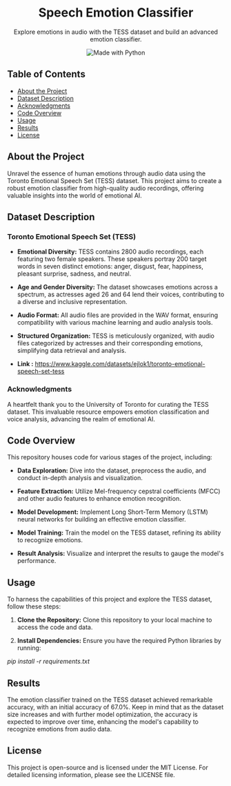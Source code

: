 <!-- Project Title -->
<h1 align="center">Speech Emotion Classifier</h1>

<!-- Project Overview -->
<p align="center">
  Explore emotions in audio with the TESS dataset and build an advanced emotion classifier.
</p>

<!-- Badges -->
<p align="center">
  <img src="https://img.shields.io/badge/Made%20with-Python-blue" alt="Made with Python">
</p>

<!-- Table of Contents -->
## Table of Contents

- [About the Project](#about-the-project)
- [Dataset Description](#dataset-description)
- [Acknowledgments](#acknowledgments)
- [Code Overview](#code-overview)
- [Usage](#usage)
- [Results](#results)
- [License](#license)

<!-- About the Project -->
## About the Project

Unravel the essence of human emotions through audio data using the Toronto Emotional Speech Set (TESS) dataset. This project aims to create a robust emotion classifier from high-quality audio recordings, offering valuable insights into the world of emotional AI.

<!-- Dataset Description -->
## Dataset Description

### Toronto Emotional Speech Set (TESS)

- **Emotional Diversity:** TESS contains 2800 audio recordings, each featuring two female speakers. These speakers portray 200 target words in seven distinct emotions: anger, disgust, fear, happiness, pleasant surprise, sadness, and neutral.

- **Age and Gender Diversity:** The dataset showcases emotions across a spectrum, as actresses aged 26 and 64 lend their voices, contributing to a diverse and inclusive representation.

- **Audio Format:** All audio files are provided in the WAV format, ensuring compatibility with various machine learning and audio analysis tools.

- **Structured Organization:** TESS is meticulously organized, with audio files categorized by actresses and their corresponding emotions, simplifying data retrieval and analysis.

- **Link :** https://www.kaggle.com/datasets/ejlok1/toronto-emotional-speech-set-tess

### Acknowledgments

A heartfelt thank you to the University of Toronto for curating the TESS dataset. This invaluable resource empowers emotion classification and voice analysis, advancing the realm of emotional AI.

<!-- Code Overview -->
## Code Overview

This repository houses code for various stages of the project, including:

- **Data Exploration:** Dive into the dataset, preprocess the audio, and conduct in-depth analysis and visualization.

- **Feature Extraction:** Utilize Mel-frequency cepstral coefficients (MFCC) and other audio features to enhance emotion recognition.

- **Model Development:** Implement Long Short-Term Memory (LSTM) neural networks for building an effective emotion classifier.

- **Model Training:** Train the model on the TESS dataset, refining its ability to recognize emotions.

- **Result Analysis:** Visualize and interpret the results to gauge the model's performance.

<!-- Usage -->
## Usage

To harness the capabilities of this project and explore the TESS dataset, follow these steps:

1. **Clone the Repository:** Clone this repository to your local machine to access the code and data.

2. **Install Dependencies:** Ensure you have the required Python libraries by running:

<i>pip install -r requirements.txt</i>


<!-- Results -->
## Results
The emotion classifier trained on the TESS dataset achieved remarkable accuracy, with an initial accuracy of 67.0%. Keep in mind that as the dataset size increases and with further model optimization, the accuracy is expected to improve over time, enhancing the model's capability to recognize emotions from audio data.

<!-- License -->
## License
This project is open-source and is licensed under the MIT License. For detailed licensing information, please see the LICENSE file.
